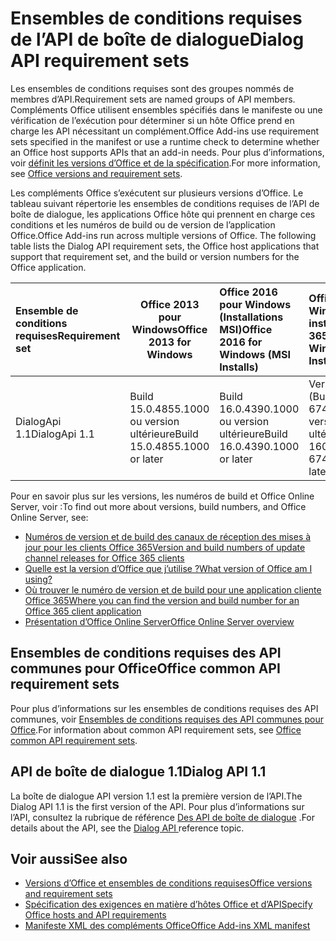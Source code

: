 # <a name="dialog-api-requirement-sets"></a><span data-ttu-id="43ee6-101">Ensembles de conditions requises de l’API de boîte de dialogue</span><span class="sxs-lookup"><span data-stu-id="43ee6-101">Dialog API requirement sets</span></span>

<span data-ttu-id="43ee6-102">Les ensembles de conditions requises sont des groupes nommés de membres d’API.</span><span class="sxs-lookup"><span data-stu-id="43ee6-102">Requirement sets are named groups of API members.</span></span> <span data-ttu-id="43ee6-103">Compléments Office utilisent ensembles spécifiés dans le manifeste ou une vérification de l’exécution pour déterminer si un hôte Office prend en charge les API nécessitant un complément.</span><span class="sxs-lookup"><span data-stu-id="43ee6-103">Office Add-ins use requirement sets specified in the manifest or use a runtime check to determine whether an Office host supports APIs that an add-in needs.</span></span> <span data-ttu-id="43ee6-104">Pour plus d’informations, voir [définit les versions d’Office et de la spécification](https://docs.microsoft.com/office/dev/add-ins/develop/office-versions-and-requirement-sets).</span><span class="sxs-lookup"><span data-stu-id="43ee6-104">For more information, see [Office versions and requirement sets](https://docs.microsoft.com/office/dev/add-ins/develop/office-versions-and-requirement-sets).</span></span>

<span data-ttu-id="43ee6-p102">Les compléments Office s’exécutent sur plusieurs versions d’Office. Le tableau suivant répertorie les ensembles de conditions requises de l’API de boîte de dialogue, les applications Office hôte qui prennent en charge ces conditions et les numéros de build ou de version de l’application Office.</span><span class="sxs-lookup"><span data-stu-id="43ee6-p102">Office Add-ins run across multiple versions of Office. The following table lists the Dialog API requirement sets, the Office host applications that support that requirement set, and the build or version numbers for the Office application.</span></span>

|  <span data-ttu-id="43ee6-107">Ensemble de conditions requises</span><span class="sxs-lookup"><span data-stu-id="43ee6-107">Requirement set</span></span>  | <span data-ttu-id="43ee6-108">Office 2013 pour Windows</span><span class="sxs-lookup"><span data-stu-id="43ee6-108">Office 2013 for Windows</span></span> | <span data-ttu-id="43ee6-109">Office 2016 pour Windows (Installations MSI)</span><span class="sxs-lookup"><span data-stu-id="43ee6-109">Office 2016 for Windows (MSI Installs)</span></span>   | <span data-ttu-id="43ee6-110">Office 365 pour Windows (C2R installe)</span><span class="sxs-lookup"><span data-stu-id="43ee6-110">Office 365 for Windows (C2R Installs)</span></span>   |  <span data-ttu-id="43ee6-111">Office 365 pour iPad</span><span class="sxs-lookup"><span data-stu-id="43ee6-111">Office 365 for iPad</span></span>  |  <span data-ttu-id="43ee6-112">Office 365 pour Mac</span><span class="sxs-lookup"><span data-stu-id="43ee6-112">Office 365 for Mac</span></span>  | <span data-ttu-id="43ee6-113">Office Online</span><span class="sxs-lookup"><span data-stu-id="43ee6-113">Office Online</span></span>  |  <span data-ttu-id="43ee6-114">Office Online Server</span><span class="sxs-lookup"><span data-stu-id="43ee6-114">Office Online Server</span></span>  |
|:-----|-----|:-----|:-----|:-----|:-----|:-----|:-----|
| <span data-ttu-id="43ee6-115">DialogApi 1.1</span><span class="sxs-lookup"><span data-stu-id="43ee6-115">DialogApi 1.1</span></span>  | <span data-ttu-id="43ee6-116">Build 15.0.4855.1000 ou version ultérieure</span><span class="sxs-lookup"><span data-stu-id="43ee6-116">Build 15.0.4855.1000 or later</span></span> | <span data-ttu-id="43ee6-117">Build 16.0.4390.1000 ou version ultérieure</span><span class="sxs-lookup"><span data-stu-id="43ee6-117">Build 16.0.4390.1000 or later</span></span> | <span data-ttu-id="43ee6-118">Version 1602 (Build 6741.0000) ou version ultérieure</span><span class="sxs-lookup"><span data-stu-id="43ee6-118">Version 1602 (Build 6741.0000) or later</span></span> | <span data-ttu-id="43ee6-119">1.22 ou version ultérieure</span><span class="sxs-lookup"><span data-stu-id="43ee6-119">1.22 or later</span></span> | <span data-ttu-id="43ee6-120">15.20 ou version ultérieure</span><span class="sxs-lookup"><span data-stu-id="43ee6-120">15.20 or later</span></span>| <span data-ttu-id="43ee6-121">Janvier 2017</span><span class="sxs-lookup"><span data-stu-id="43ee6-121">January 2017</span></span> | <span data-ttu-id="43ee6-122">Version 1608 (Build 7601.6800) ou version ultérieure</span><span class="sxs-lookup"><span data-stu-id="43ee6-122">Version 1608 (Build 7601.6800) or later</span></span>|

<span data-ttu-id="43ee6-123">Pour en savoir plus sur les versions, les numéros de build et Office Online Server, voir :</span><span class="sxs-lookup"><span data-stu-id="43ee6-123">To find out more about versions, build numbers, and Office Online Server, see:</span></span>

- [<span data-ttu-id="43ee6-124">Numéros de version et de build des canaux de réception des mises à jour pour les clients Office 365</span><span class="sxs-lookup"><span data-stu-id="43ee6-124">Version and build numbers of update channel releases for Office 365 clients</span></span>](https://support.office.com/article/version-and-build-numbers-of-update-channel-releases-ae942449-1fca-4484-898b-a933ea23def7)
- [<span data-ttu-id="43ee6-125">Quelle est la version d’Office que j’utilise ?</span><span class="sxs-lookup"><span data-stu-id="43ee6-125">What version of Office am I using?</span></span>](https://support.office.com/article/What-version-of-Office-am-I-using-932788b8-a3ce-44bf-bb09-e334518b8b19)
- [<span data-ttu-id="43ee6-126">Où trouver le numéro de version et de build pour une application cliente Office 365</span><span class="sxs-lookup"><span data-stu-id="43ee6-126">Where you can find the version and build number for an Office 365 client application</span></span>](https://support.office.com/article/version-and-build-numbers-of-update-channel-releases-ae942449-1fca-4484-898b-a933ea23def7)
- [<span data-ttu-id="43ee6-127">Présentation d’Office Online Server</span><span class="sxs-lookup"><span data-stu-id="43ee6-127">Office Online Server overview</span></span>](https://docs.microsoft.com/officeonlineserver/office-online-server-overview)

## <a name="office-common-api-requirement-sets"></a><span data-ttu-id="43ee6-128">Ensembles de conditions requises des API communes pour Office</span><span class="sxs-lookup"><span data-stu-id="43ee6-128">Office common API requirement sets</span></span>

<span data-ttu-id="43ee6-129">Pour plus d’informations sur les ensembles de conditions requises des API communes, voir [Ensembles de conditions requises des API communes pour Office](office-add-in-requirement-sets.md).</span><span class="sxs-lookup"><span data-stu-id="43ee6-129">For information about common API requirement sets, see [Office common API requirement sets](office-add-in-requirement-sets.md).</span></span>

## <a name="dialog-api-11"></a><span data-ttu-id="43ee6-130">API de boîte de dialogue 1.1</span><span class="sxs-lookup"><span data-stu-id="43ee6-130">Dialog API 1.1</span></span> 

<span data-ttu-id="43ee6-131">La boîte de dialogue API version 1.1 est la première version de l’API.</span><span class="sxs-lookup"><span data-stu-id="43ee6-131">The Dialog API 1.1 is the first version of the API.</span></span> <span data-ttu-id="43ee6-132">Pour plus d’informations sur l’API, consultez la rubrique de référence [Des API de boîte de dialogue](/javascript/api/office/office.ui) .</span><span class="sxs-lookup"><span data-stu-id="43ee6-132">For details about the API, see the [Dialog API ](/javascript/api/office/office.ui) reference topic.</span></span>

## <a name="see-also"></a><span data-ttu-id="43ee6-133">Voir aussi</span><span class="sxs-lookup"><span data-stu-id="43ee6-133">See also</span></span>

- [<span data-ttu-id="43ee6-134">Versions d’Office et ensembles de conditions requises</span><span class="sxs-lookup"><span data-stu-id="43ee6-134">Office versions and requirement sets</span></span>](https://docs.microsoft.com/office/dev/add-ins/develop/office-versions-and-requirement-sets)
- [<span data-ttu-id="43ee6-135">Spécification des exigences en matière d’hôtes Office et d’API</span><span class="sxs-lookup"><span data-stu-id="43ee6-135">Specify Office hosts and API requirements</span></span>](https://docs.microsoft.com/office/dev/add-ins/develop/specify-office-hosts-and-api-requirements)
- [<span data-ttu-id="43ee6-136">Manifeste XML des compléments Office</span><span class="sxs-lookup"><span data-stu-id="43ee6-136">Office Add-ins XML manifest</span></span>](https://docs.microsoft.com/office/dev/add-ins/develop/add-in-manifests)
